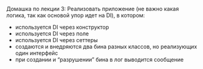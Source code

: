 Домашка по лекции 3:
Реализовать приложение (не важно какая логика, так как основой упор идет на DI), в котором:
* используется DI через конструктор
* используется DI через поле
* используется DI через сеттеры
* создаются и внедряются два бина разных классов, но реализующих один интерфейс
* при создании и “разрушении” бина в лог выводится сообщение
